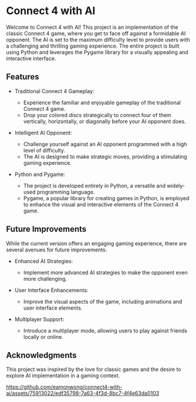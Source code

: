 # Connect 4 with AI

Welcome to Connect 4 with AI! This project is an implementation of the classic Connect 4 game, where you get to face off against a formidable AI opponent. The AI is set to the maximum difficulty level to provide users with a challenging and thrilling gaming experience. The entire project is built using Python and leverages the Pygame library for a visually appealing and interactive interface.


## Features
- Traditional Connect 4 Gameplay:
  - Experience the familiar and enjoyable gameplay of the traditional Connect 4 game.
  - Drop your colored discs strategically to connect four of them vertically, horizontally, or diagonally before your AI opponent does.

- Intelligent AI Opponent:
  - Challenge yourself against an AI opponent programmed with a high level of difficulty.
  - The AI is designed to make strategic moves, providing a stimulating gaming experience.

- Python and Pygame:
  - The project is developed entirely in Python, a versatile and widely-used programming language.
  - Pygame, a popular library for creating games in Python, is employed to enhance the visual and interactive elements of the Connect 4 game.


## Future Improvements

While the current version offers an engaging gaming experience, there are several avenues for future improvements:

- Enhanced AI Strategies:
  - Implement more advanced AI strategies to make the opponent even more challenging.

- User Interface Enhancements:
  - Improve the visual aspects of the game, including animations and user interface elements.

- Multiplayer Support:
  - Introduce a multiplayer mode, allowing users to play against friends locally or online.


## Acknowledgments

This project was inspired by the love for classic games and the desire to explore AI implementation in a gaming context. 

https://github.com/eamonwong/connect4-with-ai/assets/75913022/edf35798-7a63-4f3d-8bc7-4f4e63da0103



